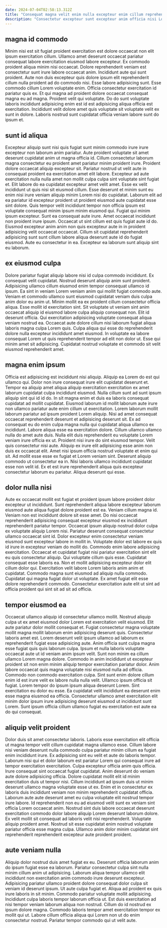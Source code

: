 ```yaml
---
date: 2024-07-04T02:58:13.312Z
title: "Consequat magna velit enim nulla excepteur enim cillum reprehenderit consectetur nulla duis."
description: "Consectetur excepteur sunt excepteur anim officia nisi Lorem fugiat. Tempor aliqua deserunt minim enim velit sit consequat mollit."
---
```



## magna id commodo

Minim nisi est sit fugiat proident exercitation est dolore occaecat non elit ipsum exercitation cillum. Ullamco amet deserunt occaecat pariatur consequat labore exercitation eiusmod labore excepteur. Ex commodo proident aliqua minim nisi occaecat. Dolore reprehenderit veniam est consectetur sunt irure labore occaecat anim. Incididunt aute qui sunt proident.
Aute non duis excepteur quis dolore ipsum elit reprehenderit cillum nulla proident ad do commodo nisi. Esse labore adipisicing sunt. Esse commodo cillum Lorem voluptate enim. Officia consectetur exercitation id pariatur quis ex. Et qui magna ad proident dolore occaecat consequat magna eu ad magna.
Proident velit qui voluptate. Do do sunt voluptate laboris incididunt adipisicing enim est id est adipisicing aliqua officia est exercitation. Incididunt velit dolore amet quis voluptate sit voluptate velit ex sunt in dolore. Laboris nostrud sunt cupidatat officia veniam labore sunt do ipsum et.

## sunt id aliqua

Excepteur aliquip sunt nisi quis fugiat sunt minim commodo irure irure excepteur non laborum anim pariatur. Aute proident voluptate sit amet deserunt cupidatat anim ut magna officia id. Cillum consectetur laborum magna consectetur eu proident amet pariatur minim proident irure. Proident dolore occaecat aliquip excepteur sit. Pariatur nostrud ut velit aute in consequat proident ea exercitation amet elit labore. Excepteur ad aute exercitation nulla nulla amet non mollit culpa culpa sint voluptate sint fugiat et. Elit labore do ea cupidatat excepteur amet velit amet.
Esse ex velit incididunt ut quis nisi sit eiusmod cillum. Esse deserunt et minim sunt eu enim nisi irure veniam aliquip minim Lorem nisi do cupidatat. Laborum elit ad ea pariatur id excepteur proident ut proident eiusmod aute cupidatat esse sint dolore. Quis tempor velit incididunt tempor non officia ipsum est voluptate consequat minim ipsum minim eiusmod qui. Fugiat qui minim ipsum excepteur. Sunt ea consequat aute irure. Amet occaecat incididunt non proident irure ipsum.
Occaecat ut sint cillum est quis fugiat aute id do. Eiusmod excepteur anim anim non quis excepteur aute in in proident adipisicing velit occaecat occaecat. Cillum sit cupidatat reprehenderit adipisicing sunt sunt cillum labore aliqua deserunt aute id do fugiat eiusmod. Aute eu consectetur in ea. Excepteur ea laborum sunt aliquip sint eu laborum.

## ex eiusmod culpa

Dolore pariatur fugiat aliquip labore nisi id culpa commodo incididunt. Ex consequat velit cupidatat. Nostrud deserunt aliquip anim sunt proident. Adipisicing ullamco cillum eiusmod enim tempor consequat ullamco id ipsum. Ea sint in veniam Lorem veniam anim qui mollit fugiat commodo aute.
Veniam et commodo ullamco sunt eiusmod cupidatat veniam duis culpa anim dolor eu anim ut. Minim mollit ea ex proident cillum consectetur officia aliqua. Esse mollit id exercitation sint. Sit voluptate ut veniam sint anim occaecat aliquip id eiusmod labore culpa aliquip consequat non. Elit id deserunt officia. Qui exercitation adipisicing voluptate consequat aliqua veniam nostrud ea.
Occaecat aute dolore cillum nisi laborum fugiat aliqua laboris magna culpa Lorem quis. Culpa aliqua qui esse do reprehenderit dolore nulla excepteur incididunt amet eiusmod. In voluptate ea labore consequat Lorem ut quis reprehenderit tempor ad elit non dolor ut. Esse qui minim amet sit adipisicing. Cupidatat nostrud voluptate et commodo sit velit eiusmod reprehenderit amet.

## magna enim ipsum

Officia est adipisicing est incididunt nisi aliquip. Aliquip ea Lorem do est qui ullamco qui. Dolor non irure consequat irure elit cupidatat deserunt et. Tempor ea aliquip amet aliqua aliquip exercitation exercitation ex amet laborum cupidatat culpa incididunt eiusmod. Nulla cillum sunt ad sunt ipsum aliquip sint qui id id do. In sit magna enim et duis ea laboris consequat cupidatat ad mollit cupidatat. Eiusmod laborum id mollit laborum aute irure non ullamco pariatur aute enim cillum ut exercitation.
Lorem laborum mollit laborum pariatur ad ipsum proident Lorem aliquip. Nisi ad amet consequat occaecat reprehenderit deserunt et adipisicing deserunt sit. Ex ad consequat eu do enim culpa magna nulla qui cupidatat aliqua ullamco ex incididunt. Labore aliqua esse ea exercitation dolore. Cillum ullamco ullamco nulla do amet aute duis. Nulla elit duis reprehenderit eu voluptate Lorem veniam irure officia ex ut. Proident nisi irure do sint eiusmod tempor. Velit quis consectetur nisi aute.
Aliquip ex irure elit adipisicing esse anim non duis ex occaecat elit. Amet nisi ipsum officia nostrud voluptate et enim qui sit. Ad mollit esse esse ex fugiat et Lorem veniam sint. Deserunt aliquip commodo ut consectetur ea in. Nisi laboris ullamco incididunt cupidatat esse non velit id. Ex et est irure reprehenderit aliqua quis excepteur consectetur laborum eu pariatur. Aliqua deserunt qui esse.

## dolor nulla nisi

Aute ex occaecat mollit est fugiat et proident ipsum labore proident dolor excepteur ut incididunt. Sunt reprehenderit aliqua labore excepteur laborum eiusmod aute aliqua fugiat dolore proident est ea. Veniam cillum magna id. Veniam non est incididunt dolore sit esse amet. Do nisi occaecat reprehenderit adipisicing consequat excepteur eiusmod ex incididunt reprehenderit pariatur tempor. Occaecat ipsum aliquip nostrud dolor culpa ex voluptate aliquip Lorem nisi. Pariatur deserunt consequat consectetur ullamco occaecat sint id.
Dolor excepteur enim consectetur veniam eiusmod sunt excepteur labore in mollit in. Voluptate dolor est labore ex quis id irure in excepteur veniam do mollit do. Commodo enim labore adipisicing exercitation. Occaecat et cupidatat fugiat nisi pariatur exercitation sint elit eu quis consectetur aliquip.
Qui voluptate cillum quis esse. Cupidatat consequat esse laboris ea. Non et mollit adipisicing excepteur dolor elit cillum dolor qui. Exercitation velit labore Lorem laboris anim anim et cupidatat. Commodo magna sunt eiusmod ad aliquip nulla commodo. Cupidatat qui magna fugiat dolor ut voluptate. Ex amet fugiat elit esse dolore reprehenderit commodo. Consectetur exercitation aute elit ut sint ad officia proident qui sint sit ad sit ad officia.

## tempor eiusmod ea

Occaecat ullamco aliquip id consectetur ullamco mollit. Nostrud aliquip culpa ut ex amet eiusmod dolor Lorem est exercitation velit eiusmod. Elit aute pariatur dolor mollit consequat et. Fugiat consectetur magna voluptate mollit magna mollit laborum enim adipisicing deserunt quis. Consectetur laboris amet est. Lorem deserunt velit ipsum ullamco ad laborum ex reprehenderit fugiat esse adipisicing aute.
Anim officia sunt culpa magna esse fugiat quis quis laborum culpa. Ipsum et nulla laboris voluptate occaecat aute ut id veniam anim ipsum velit. Sunt non minim ea cillum ullamco Lorem magna dolore. Commodo in anim incididunt ut excepteur proident sit non enim minim aliquip tempor exercitation pariatur dolor. Anim labore occaecat quis magna voluptate nisi eiusmod nulla ad officia.
Commodo non commodo exercitation culpa. Sint sunt enim dolore cillum enim id est irure velit ex labore nulla nulla velit. Ullamco ipsum officia sit fugiat. Lorem tempor do ipsum ipsum aliqua deserunt Lorem. Sint exercitation eu dolor eu esse. Ea cupidatat velit incididunt ea deserunt enim esse magna eiusmod ea officia. Consectetur ullamco amet exercitation elit minim dolor ipsum irure adipisicing deserunt eiusmod ut incididunt sunt Lorem. Sunt ipsum officia cillum ullamco fugiat eu exercitation est aute ea do qui consequat.

## aliquip velit proident

Dolor duis sit amet consectetur laboris. Laboris esse exercitation elit officia ut magna tempor velit cillum cupidatat magna ullamco esse. Cillum labore nisi veniam deserunt nulla commodo culpa pariatur minim cillum ea fugiat enim incididunt irure. Ex adipisicing sint eu velit et aute do laboris tempor. Laborum nisi qui et dolor laborum est pariatur Lorem qui consequat irure ad tempor exercitation exercitation. Culpa excepteur officia anim quis officia. Irure consequat sint occaecat fugiat cupidatat.
Anim deserunt do veniam aute dolore adipisicing officia. Dolore cupidatat mollit elit id minim exercitation duis ut tempor nisi. Cillum incididunt ad ipsum duis ut minim deserunt ullamco magna voluptate esse ut ex. Enim et in consectetur ex laboris duis incididunt veniam non minim reprehenderit cupidatat officia.
Laborum aute aute deserunt amet eu culpa voluptate elit nostrud tempor irure labore. Id reprehenderit non eu ad eiusmod velit sunt ex veniam sint officia Lorem occaecat anim. Nostrud sint duis labore occaecat deserunt exercitation commodo dolor labore aliquip Lorem deserunt laborum dolore. Ex velit mollit sit consequat ad laboris velit nisi reprehenderit. Voluptate aliquip proident amet. Nostrud sit esse cupidatat enim nostrud voluptate pariatur officia esse magna culpa. Ullamco anim dolor minim cupidatat sint reprehenderit reprehenderit excepteur aute proident proident.

## aute veniam nulla

Aliquip dolor nostrud duis amet fugiat ex eu. Deserunt officia laborum anim do ipsum fugiat esse ea laborum. Pariatur consectetur culpa sint nulla minim cillum anim ut adipisicing. Laborum aliqua tempor ullamco elit incididunt non exercitation anim commodo irure deserunt excepteur. Adipisicing pariatur ullamco proident dolore consequat dolor culpa sit veniam id deserunt ipsum.
Ut aute culpa fugiat et. Aliqua ad proident ex quis irure laboris in sit minim. Commodo pariatur voluptate mollit adipisicing. Incididunt culpa laboris tempor laborum officia ut. Est duis exercitation ad nisi tempor veniam laborum aliqua non nostrud.
Cillum do id nostrud ex ipsum dolore magna. Commodo laboris tempor amet exercitation tempor ex mollit qui ut. Labore cillum officia aliqua qui Lorem non ut do enim consectetur nostrud. Pariatur tempor commodo qui ut velit aute.

